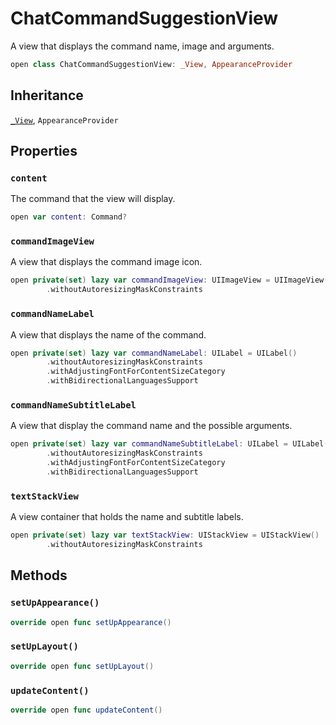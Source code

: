 # ChatCommandSuggestionView

A view that displays the command name, image and arguments.

``` swift
open class ChatCommandSuggestionView: _View, AppearanceProvider 
```

## Inheritance

[`_View`](/_View), `AppearanceProvider`

## Properties

### `content`

The command that the view will display.

``` swift
open var content: Command? 
```

### `commandImageView`

A view that displays the command image icon.

``` swift
open private(set) lazy var commandImageView: UIImageView = UIImageView()
        .withoutAutoresizingMaskConstraints
```

### `commandNameLabel`

A view that displays the name of the command.

``` swift
open private(set) lazy var commandNameLabel: UILabel = UILabel()
        .withoutAutoresizingMaskConstraints
        .withAdjustingFontForContentSizeCategory
        .withBidirectionalLanguagesSupport
```

### `commandNameSubtitleLabel`

A view that display the command name and the possible arguments.

``` swift
open private(set) lazy var commandNameSubtitleLabel: UILabel = UILabel()
        .withoutAutoresizingMaskConstraints
        .withAdjustingFontForContentSizeCategory
        .withBidirectionalLanguagesSupport
```

### `textStackView`

A view container that holds the name and subtitle labels.

``` swift
open private(set) lazy var textStackView: UIStackView = UIStackView()
        .withoutAutoresizingMaskConstraints
```

## Methods

### `setUpAppearance()`

``` swift
override open func setUpAppearance() 
```

### `setUpLayout()`

``` swift
override open func setUpLayout() 
```

### `updateContent()`

``` swift
override open func updateContent() 
```
